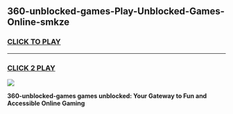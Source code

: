 
## 360-unblocked-games-Play-Unblocked-Games-Online-smkze
<h3>
<a href="https://premium76.site?title=360-unblocked-games&ref=25A">CLICK TO PLAY</a></h3>
<hr>

<h3>
<a href="https://premium76.site?title=360-unblocked-games&ref=25A">CLICK 2 PLAY</a>
  
</h3>

<a href="https://premium76.site?title=360-unblocked-games&ref=25A"><img src="https://clearcache.store/games.png"></a>


**360-unblocked-games games unblocked: Your Gateway to Fun and Accessible Online Gaming**
